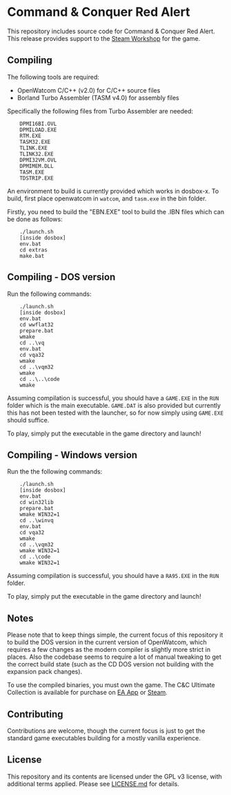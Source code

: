 
# Command & Conquer Red Alert

This repository includes source code for Command & Conquer Red Alert. This release provides support to the [Steam Workshop](https://steamcommunity.com/workshop/browse/?appid=2229840) for the game.

## Compiling

The following tools are required:

- OpenWatcom C/C++ (v2.0) for C/C++ source files
- Borland Turbo Assembler (TASM v4.0) for assembly files

Specifically the following files from Turbo Assembler are needed:

```
	DPMI16BI.OVL
	DPMILOAD.EXE
	RTM.EXE		
	TASM32.EXE	
	TLINK.EXE	
	TLINK32.EXE
	DPMI32VM.OVL
	DPMIMEM.DLL
	TASM.EXE
	TDSTRIP.EXE
```


An environment to build is currently provided which works in dosbox-x. To build, first place openwatcom in `watcom`, and `tasm.exe` in the bin folder.

Firstly, you need to build the "EBN.EXE" tool to build the .IBN files which can be done as follows:

```
	./launch.sh
	[inside dosbox]
	env.bat
	cd extras
	make.bat
```

## Compiling - DOS version

Run the following commands:

```
	./launch.sh
	[inside dosbox]
	env.bat
	cd wwflat32
	prepare.bat
	wmake
	cd ..\vq
	env.bat
	cd vqa32
	wmake
	cd ..\vqm32
	wmake
	cd ..\..\code
	wmake
```

Assuming compilation is successful, you should have a `GAME.EXE` in the `RUN` folder which is the main executable. `GAME.DAT` is also provided but currently this has not been tested with the launcher, so for now simply using `GAME.EXE` should suffice.

To play, simply put the executable in the game directory and launch!

## Compiling - Windows version

Run the the following commands:

```
	./launch.sh
	[inside dosbox]
	env.bat
	cd win32lib
	prepare.bat
	wmake WIN32=1
	cd ..\winvq
	env.bat
	cd vqa32
	wmake
	cd ..\vqm32
	wmake WIN32=1
	cd ..\code
	wmake WIN32=1
```

Assuming compilation is successful, you should have a `RA95.EXE` in the `RUN` folder.

To play, simply put the executable in the game directory and launch!


## Notes

Please note that to keep things simple, the current focus of this repository it to build the DOS version in the current version of OpenWatcom, which requires a few changes as the modern compiler is slightly more strict in places. Also the codebase seems to require a lot of manual tweaking to get the correct build state (such as the CD DOS version not building with the expansion pack changes).

To use the compiled binaries, you must own the game. The C&C Ultimate Collection is available for purchase on [EA App](https://www.ea.com/en-gb/games/command-and-conquer/command-and-conquer-the-ultimate-collection/buy/pc) or [Steam](https://store.steampowered.com/bundle/39394/Command__Conquer_The_Ultimate_Collection/).


## Contributing

Contributions are welcome, though the current focus is just to get the standard game executables building for a mostly vanilla experience.


## License

This repository and its contents are licensed under the GPL v3 license, with additional terms applied. Please see [LICENSE.md](LICENSE.md) for details.
